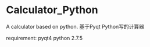 Calculator_Python
=================

A calculator based on python.
基于Pyqt
Python写的计算器

requirement:
pyqt4
python 2.7.5
